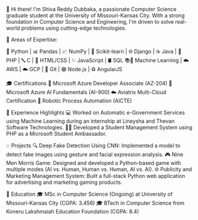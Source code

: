 👋 Hi there! I'm Shiva Reddy Dubbaka, a passionate Computer Science graduate student at the University of Missouri-Kansas City. With a strong foundation in Computer Science and Engineering, I'm driven to solve real-world problems using cutting-edge technologies.

🌟 Areas of Expertise:

🐍 Python | 📊 Pandas | 📈 NumPy | 🤖 Scikit-learn | 🌐 Django | ☕ Java | 🐘 PHP | 🔤 C | 📄 HTML/CSS | ✨ JavaScript | 🛢️ SQL
📚🤖 Machine Learning | ☁️ AWS | ☁️ GCP | 🔧 Git | 🟢 Node.js | ♻️ AngularJS

🎓 Certifications
📘 Microsoft Azure Developer Associate (AZ-204)
🤖 Microsoft Azure AI Fundamentals (AI-900)
☁️ Aviatrix Multi-Cloud Certification
🤖 Robotic Process Automation (AICTE)

🚀 Experience Highlights
💻 Worked on Automatic e-Government Services using Machine Learning during an internship at Lineysha and Thevan Software Technologies.
👨‍🏫 Developed a Student Management System using PHP as a Microsoft Student Ambassador.

💡 Projects
🔍 Deep Fake Detection Using CNN: Implemented a model to detect fake images using gesture and facial expression analysis.
🎮 Nine Men Morris Game: Designed and developed a Python-based game with multiple modes (AI vs. Human, Human vs. Human, AI vs. AI).
🌐 Publicity and Marketing Management System: Built a full-stack Python web application for advertising and marketing gaming products.

📘 Education
🎓 MSc in Computer Science (Ongoing) at University of Missouri-Kansas City (CGPA: 3.456)
🎓 BTech in Computer Science from Koneru Lakshmaiah Education Foundation (CGPA: 8.4)


